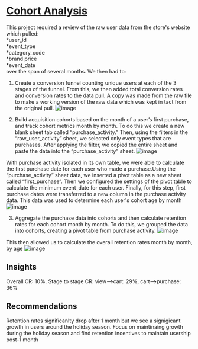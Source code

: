 # <a href="https://docs.google.com/spreadsheets/d/191FWVlKKGemdO0juMNrabvlMQktuTJyVZ-weMs4uV7E/edit?gid=38637670#gid=38637670" target="blank">Cohort Analysis </a>
This project required a review of the raw user data from the store's website which pulled:<br> *user_id<br>*event_type	<br>*category_code	<br>*brand	price	<br>*event_date <br>over the span of several months. We then had to:
1) Create a conversion funnel counting unique users at each of the 3 stages of the funnel. From this, we then added total conversion rates and conversion rates to the data pull. A copy was made from the raw file to make a working version of the raw data which was kept in tact from the original pull. ![image](https://github.com/user-attachments/assets/2b225378-d622-47d4-9c00-9512c3c4c917)

   
2) Build acquisition cohorts based on the month of a user’s first purchase, and track cohort metrics month by month. To do this we create a new blank sheet tab called “purchase_activity.” Then, using the filters in the “raw_user_activity” sheet, we selected only event types that are purchases. After applying the filter, we copied the entire sheet and paste the data into the “purchase_activity” sheet. ![image](https://github.com/user-attachments/assets/3d5e87d7-8743-45d8-9475-43c481a1d3ce)

   
With purchase activity isolated in its own table, we were able to calculate the first purchase date for each user who made a purchase.Using the “purchase_activity” sheet data, we inserted a pivot table as a new sheet called “first_purchase”. Then we configured the settings of the pivot table to calculate the minimum event_date for each user. Finally, for this step, first purchase dates were transferred to a new column in the purchase activity data.  This data was used to determine each user's cohort age by month ![image](https://github.com/user-attachments/assets/ff75a004-ebb5-4e49-99d1-fc09b01a96cf)


3) Aggregate the purchase data into cohorts and then calculate retention rates for each cohort month by month. To do this, we grouped the data into cohorts, creating a pivot table from purchase activity. ![image](https://github.com/user-attachments/assets/ff2cc8e5-40f3-4f0b-a084-367f7be5ed91)

This then allowed us to calculate the overall retention rates month by month, by age ![image](https://github.com/user-attachments/assets/cda921c9-3774-444f-96d0-01ba296bf057)

## Insights 
Overall CR: 10%. 
Stage to stage CR: view-->cart: 29%, cart-->purchase: 36%

## Recommendations

Retention rates significanlty drop after 1 month but we see a signigicant growth in users around the holiday season. Focus on maintinaing growth during the holiday season and find retention incentives to maintain usership post-1 month 

